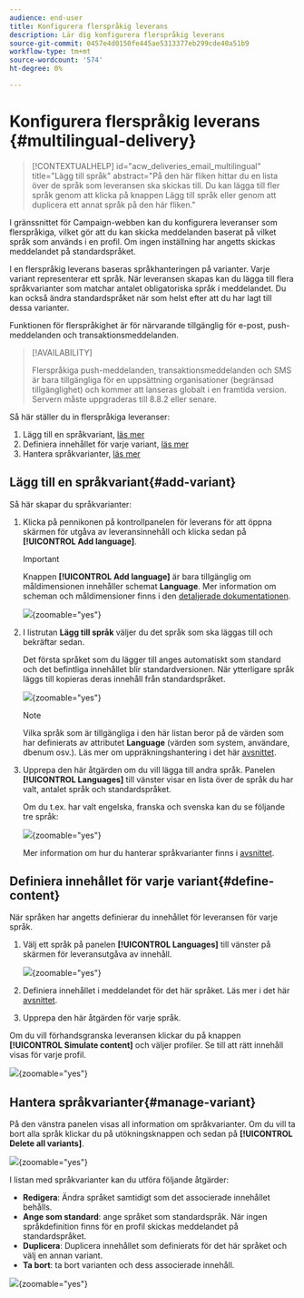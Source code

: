 ```yaml
---
audience: end-user
title: Konfigurera flerspråkig leverans
description: Lär dig konfigurera flerspråkig leverans
source-git-commit: 0457e4d0150fe445ae5313377eb299cde40a51b9
workflow-type: tm+mt
source-wordcount: '574'
ht-degree: 0%

---
```


# Konfigurera flerspråkig leverans {#multilingual-delivery}

>[!CONTEXTUALHELP]
>id="acw_deliveries_email_multilingual"
>title="Lägg till språk"
>abstract="På den här fliken hittar du en lista över de språk som leveransen ska skickas till. Du kan lägga till fler språk genom att klicka på knappen Lägg till språk eller genom att duplicera ett annat språk på den här fliken."

I gränssnittet för Campaign-webben kan du konfigurera leveranser som flerspråkiga, vilket gör att du kan skicka meddelanden baserat på vilket språk som används i en profil. Om ingen inställning har angetts skickas meddelandet på standardspråket.

I en flerspråkig leverans baseras språkhanteringen på varianter. Varje variant representerar ett språk. När leveransen skapas kan du lägga till flera språkvarianter som matchar antalet obligatoriska språk i meddelandet. Du kan också ändra standardspråket när som helst efter att du har lagt till dessa varianter.

Funktionen för flerspråkighet är för närvarande tillgänglig för e-post, push-meddelanden och transaktionsmeddelanden.

>[!AVAILABILITY]
>
>Flerspråkiga push-meddelanden, transaktionsmeddelanden och SMS är bara tillgängliga för en uppsättning organisationer (begränsad tillgänglighet) och kommer att lanseras globalt i en framtida version. Servern måste uppgraderas till 8.8.2 eller senare.

Så här ställer du in flerspråkiga leveranser:

1. Lägg till en språkvariant, [läs mer](#add-variant)
1. Definiera innehållet för varje variant, [läs mer](#define-content)
1. Hantera språkvarianter, [läs mer](#manage-variant)

## Lägg till en språkvariant{#add-variant}

Så här skapar du språkvarianter:

1. Klicka på pennikonen på kontrollpanelen för leverans för att öppna skärmen för utgåva av leveransinnehåll och klicka sedan på **[!UICONTROL Add language]**.

   >[!IMPORTANT]
   >
   >Knappen **[!UICONTROL Add language]** är bara tillgänglig om måldimensionen innehåller schemat **Language**. Mer information om scheman och måldimensioner finns i den [detaljerade dokumentationen](../audience/targeting-dimensions.md).

   ![](assets/edit-content_2.png){zoomable="yes"}

1. I listrutan **Lägg till språk** väljer du det språk som ska läggas till och bekräftar sedan.

   Det första språket som du lägger till anges automatiskt som standard och det befintliga innehållet blir standardversionen. När ytterligare språk läggs till kopieras deras innehåll från standardspråket.

   ![](assets/edit-content_3.png){zoomable="yes"}

   >[!NOTE]
   >
   >Vilka språk som är tillgängliga i den här listan beror på de värden som har definierats av attributet **Language** (värden som system, användare, dbenum osv.). Läs mer om uppräkningshantering i det här [avsnittet](../administration/enumerations.md).

1. Upprepa den här åtgärden om du vill lägga till andra språk. Panelen **[!UICONTROL Languages]** till vänster visar en lista över de språk du har valt, antalet språk och standardspråket.

   Om du t.ex. har valt engelska, franska och svenska kan du se följande tre språk:

   ![](assets/edit-content_9.png){zoomable="yes"}

   Mer information om hur du hanterar språkvarianter finns i [avsnittet](#manage-variant).

## Definiera innehållet för varje variant{#define-content}

När språken har angetts definierar du innehållet för leveransen för varje språk.

1. Välj ett språk på panelen **[!UICONTROL Languages]** till vänster på skärmen för leveransutgåva av innehåll.

   ![](assets/edit-content_11.png){zoomable="yes"}

1. Definiera innehållet i meddelandet för det här språket. Läs mer i det här [avsnittet](../msg/create-deliveries.md).

1. Upprepa den här åtgärden för varje språk.

<!--
>[!BEGINTABS]

>[!TAB Email delivery]

1. From the delivery content edition screen, choose a language and click the **[!UICONTROL Edit email body]** button. You can also hover over the email preview and select **[!UICONTROL Open email designer]**.

    ![](assets/edit-content_11.png){zoomable="yes"}

1. Define the content of your email for this language. [Read more](../email/get-started-email-designer.md#start-authoring)

1. Repeat this operation for each language.

>[!TAB SMS delivery]

1. From the delivery content edition screen, choose a language.

1. Edit the content of the SMS message for this language. [Read more](../sms/create-sms.md)

    ![](assets/edit-content_11-sms.png){zoomable="yes"}

1. Repeat this operation for each language.

>[!ENDTABS]

-->

Om du vill förhandsgranska leveransen klickar du på knappen **[!UICONTROL Simulate content]** och väljer profiler. Se till att rätt innehåll visas för varje profil.

![](assets/edit-content_5.png){zoomable="yes"}

## Hantera språkvarianter{#manage-variant}

På den vänstra panelen visas all information om språkvarianter. Om du vill ta bort alla språk klickar du på utökningsknappen och sedan på **[!UICONTROL Delete all variants]**.

![](assets/edit-content_13.png){zoomable="yes"}

I listan med språkvarianter kan du utföra följande åtgärder:

* **Redigera**: Ändra språket samtidigt som det associerade innehållet behålls.
* **Ange som standard**: ange språket som standardspråk. När ingen språkdefinition finns för en profil skickas meddelandet på standardspråket.
* **Duplicera**: Duplicera innehållet som definierats för det här språket och välj en annan variant.
* **Ta bort**: ta bort varianten och dess associerade innehåll.

![](assets/edit-content_13-sms.png){zoomable="yes"}

